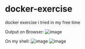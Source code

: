 # docker-exercise
docker exercise i tried in my free time

Output on Browser:
![image](https://github.com/user-attachments/assets/c0844428-64ef-4e5d-9b0d-183d5f449786)

On my shell:
![image](https://github.com/user-attachments/assets/520f689d-624d-4017-a6b5-8f7b9a523870)
![image](https://github.com/user-attachments/assets/2fd80b41-dcef-456b-9f3a-d6b13e4f7b6c)
